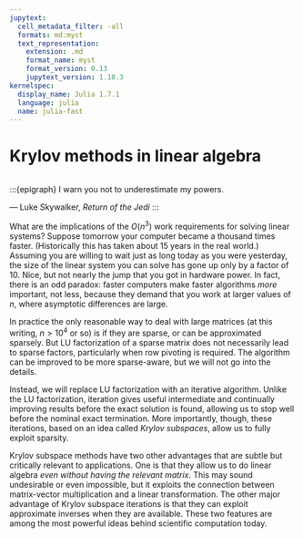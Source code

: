 ```yaml
---
jupytext:
  cell_metadata_filter: -all
  formats: md:myst
  text_representation:
    extension: .md
    format_name: myst
    format_version: 0.13
    jupytext_version: 1.10.3
kernelspec:
  display_name: Julia 1.7.1
  language: julia
  name: julia-fast
---
```

# Krylov methods in linear algebra

```{index} Luke Skywalker, Return of the Jedi
```

:::{epigraph}
I warn you not to underestimate my powers.

— Luke Skywalker, *Return of the Jedi* 
:::

What are the implications of the $O(n^3)$ work requirements for solving linear systems? Suppose tomorrow your computer became a thousand times faster. (Historically this has taken about 15 years in the real world.) Assuming you are willing to wait just as long today as you were yesterday, the size of the linear system you can solve has gone up only by a factor of 10. Nice, but not nearly the jump that you got in hardware power. In fact, there is an odd paradox: faster computers make faster algorithms *more* important, not less, because they demand that you work at larger values of $n$, where asymptotic differences are large.

In practice the only reasonable way to deal with large matrices (at this writing, $n>10^4$ or so) is if they are sparse, or can be approximated sparsely. But LU factorization of a sparse matrix does not necessarily lead to sparse factors, particularly when row pivoting is required. The algorithm can be improved to be more sparse-aware, but we will not go into the details.

Instead, we will replace LU factorization with an iterative algorithm. Unlike the LU factorization, iteration gives useful intermediate and continually improving results before the exact solution is found, allowing us to stop well before the nominal exact termination. More importantly, though, these iterations, based on an idea called *Krylov subspaces*, allow us to fully exploit sparsity.

Krylov subspace methods have two other advantages that are subtle but critically relevant to applications. One is that they allow us to do linear algebra *even without having the relevant matrix*. This may sound undesirable or even impossible, but it exploits the connection between matrix-vector multiplication and a linear transformation. The other major advantage of Krylov subspace iterations is that they can exploit approximate inverses when they are available. These two features are among the most powerful ideas behind scientific computation today.


